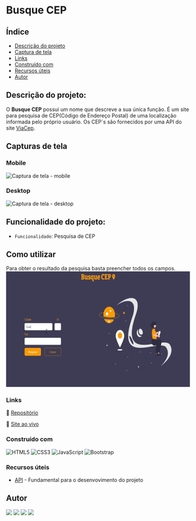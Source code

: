 # Busque CEP

## Índice

- [Descrição do projeto](#descrição-do-projeto)
- [Captura de tela](#capturas-de-tela)
- [Links](#links)
- [Construído com](#construído-com)
- [Recursos úteis](#recursos-úteis)
- [Autor](#autor)

## Descrição do projeto:

O **Busque CEP** possui um nome que descreve a sua única função. É um site para pesquisa de CEP(Código de Endereço Postal) de uma localização informada pelo próprio usuário. Os CEP´s são fornecidos por uma API do site [ViaCep](https://viacep.com.br/).

## Capturas de tela

### Mobile

![Captura de tela - mobile](/assets/img/screenshots/captura-mobile.png)

### Desktop

![Captura de tela - desktop](/assets/img/screenshots/captura-desktop.png)


## Funcionalidade do projeto:

- `Funcionalidade`: Pesquisa de CEP

## Como utilizar
Para obter o resultado da pesquisa basta preencher todos os campos.
![Gif do site em funcionamento](/assets/video/busque-cep.gif)

### Links

🔗 [Repositório](https://github.com/higor-costa/pesquisa-cep)   

🔗 [Site ao vivo](https://higor-costa.github.io/pesquisa-cep/)

### Construído com

![HTML5](https://img.shields.io/badge/html5-%23E34F26.svg?style=for-the-badge&logo=html5&logoColor=white)
![CSS3](https://img.shields.io/badge/css3-%231572B6.svg?style=for-the-badge&logo=css3&logoColor=white)
![JavaScript](https://img.shields.io/badge/javascript-%23323330.svg?style=for-the-badge&logo=javascript&logoColor=%23F7DF1E)
![Bootstrap](https://img.shields.io/badge/bootstrap-%23563D7C.svg?style=for-the-badge&logo=bootstrap&logoColor=white)

### Recursos úteis

- [API](https://viacep.com.br/) - Fundamental para o desenvovimento do projeto

## Autor

<div> 
<a href="https://www.linkedin.com/in/higor-costa-/" target="_blank" ><img src="https://img.shields.io/badge/-LinkedIn-%230077B5?style=for-the-badge&logo=linkedin&logoColor=white" target="_blank"></a>    
<a href = "mailto:higorcosta972@gmail.com"><img src="https://img.shields.io/badge/Gmail-D14836?style=for-the-badge&logo=gmail&logoColor=white" target="_blank"></a>
<a href="https://higor-costa.github.io/meu-portfolio/" target="_blank"><img src="https://shields.io/badge/Portfolio-%23000000.svg?style=for-the-badge&logo=firefox&logoColor=#FF7139" target="_blank"></a>
<a href="https://instagram.com/higu.costa" target="_blank"><img src="https://img.shields.io/badge/-Instagram-%23E4405F?style=for-the-badge&logo=instagram&logoColor=white" target="_blank"></a>
</div>
